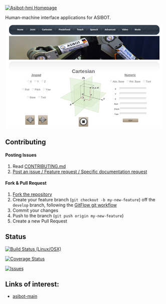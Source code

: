 [![Asibot-hmi Homepage](https://img.shields.io/badge/asibot-hmi-orange.svg)](http://robots.uc3m.es/dox-asibot-main)

Human-machine interface applications for ASIBOT.

<p align="center">
    <img src="doc/fig/webInterface.png" alt="webInterface image"/>
</p>

## Contributing

#### Posting Issues

1. Read [CONTRIBUTING.md](https://github.com/roboticslab-uc3m/asibot-hmi/blob/master/CONTRIBUTING.md)
2. [Post an issue / Feature request / Specific documentation request](https://github.com/roboticslab-uc3m/asibot-hmi/issues)

#### Fork & Pull Request

1. [Fork the repository](https://github.com/roboticslab-uc3m/asibot-hmi/fork)
2. Create your feature branch (`git checkout -b my-new-feature`) off the `develop` branch, following the [GitFlow git workflow](https://www.atlassian.com/git/tutorials/comparing-workflows/gitflow-workflow)
3. Commit your changes
4. Push to the branch (`git push origin my-new-feature`)
5. Create a new Pull Request

## Status

[![Build Status (Linux/OSX)](https://travis-ci.org/roboticslab-uc3m/asibot-hmi.svg?branch=develop)](https://travis-ci.org/roboticslab-uc3m/asibot-hmi)

[![Coverage Status](https://coveralls.io/repos/roboticslab-uc3m/asibot-hmi/badge.svg)](https://coveralls.io/r/roboticslab-uc3m/asibot-hmi)

[![Issues](https://img.shields.io/github/issues/roboticslab-uc3m/asibot-hmi.svg?label=Issues)](https://github.com/roboticslab-uc3m/asibot-hmi/issues)

## Links of interest:

* [asibot-main](https://github.com/roboticslab-uc3m/asibot-main)
